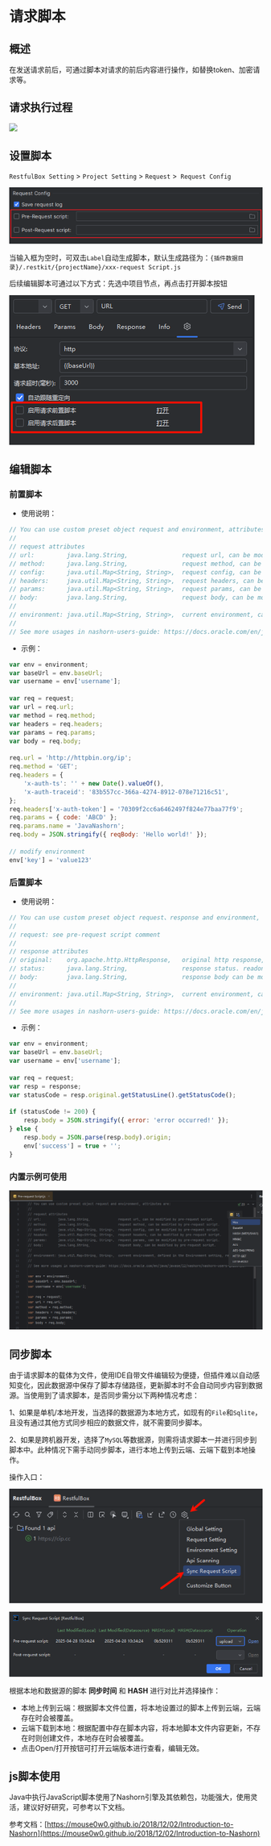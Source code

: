# 请求脚本

## 概述

在发送请求前后，可通过脚本对请求的前后内容进行操作，如替换token、加密请求等。


## 请求执行过程

![](images/285512115245332.png)

## 设置脚本

`RestfulBox Setting` > `Project Setting` > `Request` >` Request Config`

![](images/81540020253607.png)

当输入框为空时，可双击`Label`自动生成脚本，默认生成路径为：`{插件数据目录}/.restkit/{projectName}/xxx-request Script.js`

后续编辑脚本可通过以下方式：先选中项目节点，再点击打开脚本按钮

![](images/1690551232014.png)

## 编辑脚本

### 前置脚本

-  使用说明： 

```javascript
// You can use custom preset object request and environment, attributes are:
// 
// request attributes
// url:         java.lang.String,               request url, can be modified by pre-request script.
// method:      java.lang.String,               request method, can be modified by pre-request script.
// config:      java.util.Map<String, String>,  request config, can be modified by pre-request script.
// headers:     java.util.Map<String, String>,  request headers, can be modified by pre-request script.
// params:      java.util.Map<String, String>,  request params, can be modified by pre-request script.
// body:        java.lang.String,               request body, can be modified by pre-request script.
//
// environment: java.util.Map<String, String>,  current environment, can be modified by pre-request script.
//
// See more usages in nashorn-users-guide: https://docs.oracle.com/en/java/javase/12/nashorn/nashorn-users-guide.pdf
```

- 示例：

```javascript
var env = environment;
var baseUrl = env.baseUrl;
var username = env['username'];

var req = request;
var url = req.url;
var method = req.method;
var headers = req.headers;
var params = req.params;
var body = req.body;

req.url = 'http://httpbin.org/ip';
req.method = 'GET';
req.headers = {
    'x-auth-ts': '' + new Date().valueOf(),
    'x-auth-traceid': '83b557cc-366a-4274-8912-078e71216c51',
};
req.headers['x-auth-token'] = '70309f2cc6a6462497f824e77baa77f9';
req.params = { code: 'ABCD' };
req.params.name = 'JavaNashorn';
req.body = JSON.stringify({ reqBody: 'Hello world!' });

// modify environment
env['key'] = 'value123'
```

### 后置脚本

-  使用说明： 

```javascript
// You can use custom preset object request、response and environment, attributes are:
//
// request: see pre-request script comment
//
// response attributes
// original:    org.apache.http.HttpResponse,   original http response, from http-client 4.4. readonly.
// status:      java.lang.String,               response status. readonly.
// body:        java.lang.String,               response body can be modified by post-request script.
//
// environment: java.util.Map<String, String>,  current environment, can be modified by post-request script.
//
// See more usages in nashorn-users-guide: https://docs.oracle.com/en/java/javase/12/nashorn/nashorn-users-guide.pdf
```

- 示例：

```javascript
var env = environment;
var baseUrl = env.baseUrl;
var username = env['username'];

var req = request;
var resp = response;
var statusCode = resp.original.getStatusLine().getStatusCode();

if (statusCode != 200) {
    resp.body = JSON.stringify({ error: 'error occurred!' });
} else {
    resp.body = JSON.parse(resp.body).origin;
    env['success'] = true + '';
}
```

### 内置示例可使用

![1746933335519.png](images/1746933335519.png)

## 同步脚本

由于请求脚本的载体为文件，使用IDE自带文件编辑较为便捷，但插件难以自动感知变化，因此数据源中保存了脚本存储路径，更新脚本时不会自动同步内容到数据源。当使用到了请求脚本，是否同步需分以下两种情况考虑：

1、如果是单机/本地开发，当选择的数据源为本地方式，如现有的`File`和`Sqlite`，且没有通过其他方式同步相应的数据文件，就不需要同步脚本。

2、如果是跨机器开发，选择了`MySQL`等数据源，则需将请求脚本一并进行同步到脚本中。此种情况下需手动同步脚本，进行本地上传到云端、云端下载到本地操作。

操作入口：

![](images/284482820247153.png)

![](images/1690551596899.png)

根据本地和数据源的脚本 **同步时间** 和 **HASH** 进行对比并选择操作：

- 本地上传到云端：根据脚本文件位置，将本地设置过的脚本上传到云端，云端存在时会被覆盖。
- 云端下载到本地：根据配置中存在脚本内容，将本地脚本文件内容更新，不存在时则创建文件，本地存在时会被覆盖。
- 点击Open/打开按钮可打开云端版本进行查看，编辑无效。

## js脚本使用

Java中执行JavaScript脚本使用了Nashorn引擎及其依赖包，功能强大，使用灵活，建议好好研究，可参考以下文档。

参考文档：[https://mouse0w0.github.io/2018/12/02/Introduction-to-Nashorn](https://mouse0w0.github.io/2018/12/02/Introduction-to-Nashorn)
